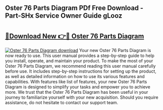 ## Oster 76 Parts Diagram PDf Free Download - Part-SHx Service Owner Guide gLooz

# <h2><a href="http://dfheq70.blite.top/?on=Oster+76+Parts+Diagram">🔗Download New 👉🔴 Oster 76 Parts Diagram</a></h2>

[![Oster 76 Parts Diagram download](https://i.imgur.com/lujVjoI.png)](http://dfheq70.blite.top/?on=Oster+76+Parts+Diagram)
Your new Oster 76 Parts Diagram is now ready to use. This user manual provides a step-by-step guide to help you install, operate, and maintain your product. To make the most of your Oster 76 Parts Diagram, we recommend reading this user manual carefully before use. It includes step-by-step instructions for setting up the product, as well as detailed information on how to use its various features and capabilities. With features like list of features, your new Oster 76 Parts Diagram is designed to simplify your tasks and empower you to achieve more. We trust that the Oster 76 Parts Diagram has been useful in your journey to familiarize yourself with your new acquisition. Should you require assistance, do not hesitate to contact our support team.
